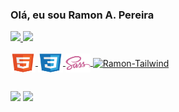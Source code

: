 ### Olá, eu sou Ramon A. Pereira

<div>
  <a href="https://github.com/ramonAPereira">
  <img height="180em" src="https://github-readme-stats.vercel.app/api?username=RamonAPereira&show_icons=true&theme=tokyonight&include_all_commits=true&count_private=true"/>
  <img height="180em" src="https://github-readme-stats.vercel.app/api/top-langs/?username=ramonapereira&layout=compact&langs_count=7&theme=tokyonight"/>
</div>
  
<div style="display: inline_block"><br>
  <img align="center" alt="Ramon-HTML" height="30" width="40" src="https://raw.githubusercontent.com/devicons/devicon/master/icons/html5/html5-original.svg">
  <img align="center" alt="Ramon-CSS" height="30" width="40" src="https://raw.githubusercontent.com/devicons/devicon/master/icons/css3/css3-original.svg">
  <img align="center" alt="Ramon-CSS" height="30" width="40" src="https://raw.githubusercontent.com/devicons/devicon/master/icons/sass/sass-original.svg">
  <img align="center" alt="Ramon-Tailwind" height="30" width="40" src="https://cdn.jsdelivr.net/gh/devicons/devicon/icons/tailwindcss/tailwindcss-plain.svg">
</div>
  
 ##
  
 <div> 
  <a href = "mailto:ramonpereiranzd@gmail.com"><img src="https://img.shields.io/badge/-Gmail-%23333?style=for-the-badge&logo=gmail&logoColor=white" target="_blank"></a>
  <a href = "https://twitter.com/ramonnzd"><img src="https://img.shields.io/badge/-Twitter-%23333?style=for-the-badge&logo=twitter&logoColor=white" target="_blank"></a>

  </div>
